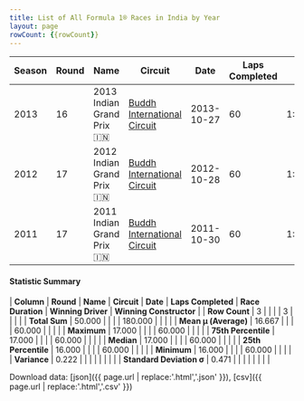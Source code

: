 ```yaml
---
title: List of All Formula 1® Races in India by Year
layout: page
rowCount: {{rowCount}}
---
```


| Season | Round | Name | Circuit | Date | Laps Completed | Race Duration | Winning Driver | Winning Constructor |
|--|--|--|--|--|--|--|--|--|
| 2013 | 16 | 2013 Indian Grand Prix 🇮🇳 | [Buddh International Circuit](/f1/circuits/buddh) | 2013-10-27 | 60 | 1:31:12.187 | Sebastian Vettel 🇩🇪 | Red Bull 🇦🇹 |
| 2012 | 17 | 2012 Indian Grand Prix 🇮🇳 | [Buddh International Circuit](/f1/circuits/buddh) | 2012-10-28 | 60 | 1:31:10.744 | Sebastian Vettel 🇩🇪 | Red Bull 🇦🇹 |
| 2011 | 17 | 2011 Indian Grand Prix 🇮🇳 | [Buddh International Circuit](/f1/circuits/buddh) | 2011-10-30 | 60 | 1:30:35.002 | Sebastian Vettel 🇩🇪 | Red Bull 🇦🇹 |

#### Statistic Summary

| **Column** | **Round** | **Name** | **Circuit** | **Date** | **Laps Completed** | **Race Duration** | **Winning Driver** | **Winning Constructor** |
| **Row Count** | 3 |  |  |  | 3 |  |  |  |
| **Total Sum** | 50.000 |  |  |  | 180.000 |  |  |  |
| **Mean μ (Average)** | 16.667 |  |  |  | 60.000 |  |  |  |
| **Maximum** | 17.000 |  |  |  | 60.000 |  |  |  |
| **75th Percentile** | 17.000 |  |  |  | 60.000 |  |  |  |
| **Median** | 17.000 |  |  |  | 60.000 |  |  |  |
| **25th Percentile** | 16.000 |  |  |  | 60.000 |  |  |  |
| **Minimum** | 16.000 |  |  |  | 60.000 |  |  |  |
| **Variance** | 0.222 |  |  |  |  |  |  |  |
| **Standard Deviation σ** | 0.471 |  |  |  |  |  |  |  |

Download data: [json]({{ page.url | replace:'.html','.json' }}), [csv]({{ page.url | replace:'.html','.csv' }})
